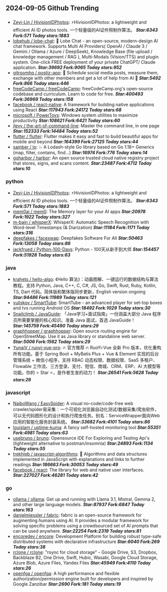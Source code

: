 ## 2024-09-05 Github Trending

### 
* [Zeyi-Lin / HivisionIDPhotos](https://github.com/Zeyi-Lin/HivisionIDPhotos): ⚡️HivisionIDPhotos: a lightweight and efficient AI ID photos tools. 一个轻量级的AI证件照制作算法。 ***Star:6343 Fork:571 Today stars:1883***
* [lobehub / lobe-chat](https://github.com/lobehub/lobe-chat): 🤯 Lobe Chat - an open-source, modern-design AI chat framework. Supports Multi AI Providers( OpenAI / Claude 3 / Gemini / Ollama / Azure / DeepSeek), Knowledge Base (file upload / knowledge management / RAG ), Multi-Modals (Vision/TTS) and plugin system. One-click FREE deployment of your private ChatGPT/ Claude application. ***Star:39692 Fork:9065 Today stars:952***
* [gitroomhq / postiz-app](https://github.com/gitroomhq/postiz-app): 📨 Schedule social media posts, measure them, exchange with other members and get a lot of help from AI 🚀 ***Star:5492 Fork:866 Today stars:446***
* [freeCodeCamp / freeCodeCamp](https://github.com/freeCodeCamp/freeCodeCamp): freeCodeCamp.org's open-source codebase and curriculum. Learn to code for free. ***Star:400493 Fork:36969 Today stars:158***
* [facebook / react-native](https://github.com/facebook/react-native): A framework for building native applications using React ***Star:117943 Fork:24172 Today stars:68***
* [microsoft / PowerToys](https://github.com/microsoft/PowerToys): Windows system utilities to maximize productivity ***Star:108621 Fork:6421 Today stars:60***
* [jlevy / the-art-of-command-line](https://github.com/jlevy/the-art-of-command-line): Master the command line, in one page ***Star:152333 Fork:14484 Today stars:52***
* [flutter / flutter](https://github.com/flutter/flutter): Flutter makes it easy and fast to build beautiful apps for mobile and beyond ***Star:164399 Fork:27125 Today stars:44***
* [samber / lo](https://github.com/samber/lo): 💥 A Lodash-style Go library based on Go 1.18+ Generics (map, filter, contains, find...) ***Star:16974 Fork:776 Today stars:14***
* [goharbor / harbor](https://github.com/goharbor/harbor): An open source trusted cloud native registry project that stores, signs, and scans content. ***Star:23487 Fork:4712 Today stars:10***

### python
* [Zeyi-Lin / HivisionIDPhotos](https://github.com/Zeyi-Lin/HivisionIDPhotos): ⚡️HivisionIDPhotos: a lightweight and efficient AI ID photos tools. 一个轻量级的AI证件照制作算法。 ***Star:6343 Fork:571 Today stars:1883***
* [mem0ai / mem0](https://github.com/mem0ai/mem0): The Memory layer for your AI apps ***Star:20978 Fork:1922 Today stars:327***
* [m-bain / whisperX](https://github.com/m-bain/whisperX): WhisperX: Automatic Speech Recognition with Word-level Timestamps (& Diarization) ***Star:11184 Fork:1171 Today stars:316***
* [deepfakes / faceswap](https://github.com/deepfakes/faceswap): Deepfakes Software For All ***Star:50463 Fork:13058 Today stars:86***
* [jackfrued / Python-100-Days](https://github.com/jackfrued/Python-100-Days): Python - 100天从新手到大师 ***Star:154457 Fork:51928 Today stars:63***

### java
* [krahets / hello-algo](https://github.com/krahets/hello-algo): 《Hello 算法》：动画图解、一键运行的数据结构与算法教程。支持 Python, Java, C++, C, C#, JS, Go, Swift, Rust, Ruby, Kotlin, TS, Dart 代码。简体版和繁体版同步更新，English version ongoing ***Star:94486 Fork:11989 Today stars:121***
* [yuliskov / SmartTube](https://github.com/yuliskov/SmartTube): SmartTube - an advanced player for set-top boxes and tvs running Android OS ***Star:18492 Fork:1029 Today stars:30***
* [Snailclimb / JavaGuide](https://github.com/Snailclimb/JavaGuide): 「Java学习+面试指南」一份涵盖大部分 Java 程序员所需要掌握的核心知识。准备 Java 面试，首选 JavaGuide！ ***Star:145759 Fork:45490 Today stars:29***
* [graphhopper / graphhopper](https://github.com/graphhopper/graphhopper): Open source routing engine for OpenStreetMap. Use it as Java library or standalone web server. ***Star:5006 Fork:1562 Today stars:29***
* [YunaiV / ruoyi-vue-pro](https://github.com/YunaiV/ruoyi-vue-pro): 🔥 官方推荐 🔥 RuoYi-Vue 全新 Pro 版本，优化重构所有功能。基于 Spring Boot + MyBatis Plus + Vue & Element 实现的后台管理系统 + 微信小程序，支持 RBAC 动态权限、数据权限、SaaS 多租户、Flowable 工作流、三方登录、支付、短信、商城、CRM、ERP、AI 大模型等功能。你的 ⭐️ Star ⭐️，是作者生发的动力！ ***Star:26541 Fork:5628 Today stars:26***

### javascript
* [NaiboWang / EasySpider](https://github.com/NaiboWang/EasySpider): A visual no-code/code-free web crawler/spider易采集：一个可视化浏览器自动化测试/数据采集/爬虫软件，可以无代码图形化的设计和执行爬虫任务。别名：ServiceWrapper面向Web应用的智能化服务封装系统。 ***Star:33682 Fork:4101 Today stars:86***
* [louislam / uptime-kuma](https://github.com/louislam/uptime-kuma): A fancy self-hosted monitoring tool ***Star:55351 Fork:4981 Today stars:63***
* [usebruno / bruno](https://github.com/usebruno/bruno): Opensource IDE For Exploring and Testing Api's (lightweight alternative to postman/insomnia) ***Star:24893 Fork:1134 Today stars:55***
* [trekhleb / javascript-algorithms](https://github.com/trekhleb/javascript-algorithms): 📝 Algorithms and data structures implemented in JavaScript with explanations and links to further readings ***Star:186663 Fork:30053 Today stars:49***
* [facebook / react](https://github.com/facebook/react): The library for web and native user interfaces. ***Star:227027 Fork:46281 Today stars:42***

### go
* [ollama / ollama](https://github.com/ollama/ollama): Get up and running with Llama 3.1, Mistral, Gemma 2, and other large language models. ***Star:87937 Fork:6847 Today stars:163***
* [danielmiessler / fabric](https://github.com/danielmiessler/fabric): fabric is an open-source framework for augmenting humans using AI. It provides a modular framework for solving specific problems using a crowdsourced set of AI prompts that can be used anywhere. ***Star:22254 Fork:2319 Today stars:81***
* [encoredev / encore](https://github.com/encoredev/encore): Development Platform for building robust type-safe distributed systems with declarative infrastructure ***Star:6040 Fork:269 Today stars:38***
* [rclone / rclone](https://github.com/rclone/rclone): "rsync for cloud storage" - Google Drive, S3, Dropbox, Backblaze B2, One Drive, Swift, Hubic, Wasabi, Google Cloud Storage, Azure Blob, Azure Files, Yandex Files ***Star:45949 Fork:4110 Today stars:26***
* [openfga / openfga](https://github.com/openfga/openfga): A high performance and flexible authorization/permission engine built for developers and inspired by Google Zanzibar ***Star:2690 Fork:181 Today stars:19***
